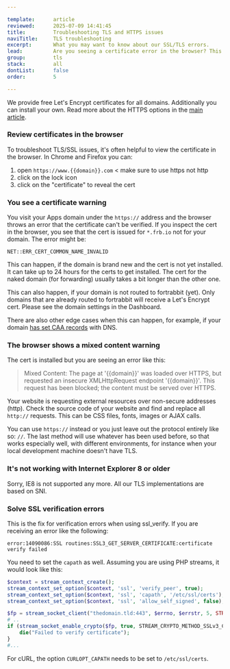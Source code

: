 ```yaml
---

template:      article
reviewed:      2025-07-09 14:41:45
title:         Troubleshooting TLS and HTTPS issues
naviTitle:     TLS troubleshooting
excerpt:       What you may want to know about our SSL/TLS errors.
lead:          Are you seeing a certificate error in the browser? This article aims to help developers troubleshooting such errors.
group:         tls
stack:         all
dontList:      false
order:         5

---
```



We provide free Let's Encrypt certificates for all domains. Additionally you can install your own. Read more about the HTTPS options in the [main article](/https).

### Review certificates in the browser

To troubleshoot TLS/SSL issues, it's often helpful to view the certificate in the browser. In Chrome and Firefox you can:

1. open `https://www.{{domain}}.com` < make sure to use https not http
2. click on the lock icon
3. click on the "certificate" to reveal the cert

### You see a certificate warning

You visit your Apps domain under the `https://` address and the browser throws an error that the certificate can't be verified. If you inspect the cert in the browser, you see that the cert is issued for `*.frb.io` not for your domain. The error might be:

```raw
NET::ERR_CERT_COMMON_NAME_INVALID
```

This can happen, if the domain is brand new and the cert is not yet installed. It can take up to 24 hours for the certs to get installed. The cert for the naked domain (for forwarding) usually takes a bit longer than the other one.

This can also happen, if your domain is not routed to fortrabbit (yet). Only domains that are already routed to fortrabbit will receive a Let's Encrypt cert. Please see the domain settings in the Dashboard.

There are also other edge cases when this can happen, for example, if your domain [has set CAA records](/https#toc-secure-your-domain-with-a-caa-record) with DNS.

### The browser shows a mixed content warning

The cert is installed but you are seeing an error like this:

> Mixed Content: The page at '{{domain}}' was loaded over HTTPS, but requested an insecure XMLHttpRequest endpoint '{{domain}}'. This request has been blocked; the content must be served over HTTPS.

Your website is requesting external resources over non-secure addresses (http). Check the source code of your website and find and replace all `http://` requests. This can be CSS files, fonts, images or AJAX calls.

You can use `https://` instead or you just leave out the protocol entirely like so: `//`. The last method will use whatever has been used before, so that works especially well, with different environments, for instance when your local development machine doesn't have TLS.

### It's not working with Internet Explorer 8 or older

Sorry, IE8 is not supported any more. All our TLS implementations are based on SNI.

### Solve SSL verification errors

This is the fix for verification errors when using ssl_verify. If you are receiving an error like the following:

```raw
error:14090086:SSL routines:SSL3_GET_SERVER_CERTIFICATE:certificate verify failed
```

You need to set the `capath` as well. Assuming you are using PHP streams, it would look like this:

```php
$context = stream_context_create();
stream_context_set_option($context, 'ssl', 'verify_peer', true);
stream_context_set_option($context, 'ssl', 'capath', '/etc/ssl/certs'); # <<< that's the one
stream_context_set_option($context, 'ssl', 'allow_self_signed', false);

$fp = stream_socket_client("thedomain.tld:443", $errno, $errstr, 5, STREAM_CLIENT_CONNECT, $context);
# ..
if (stream_socket_enable_crypto($fp, true, STREAM_CRYPTO_METHOD_SSLv3_CLIENT) === false) {
    die("Failed to verify certificate");
}
#...
```

For cURL, the option `CURLOPT_CAPATH` needs to be set to `/etc/ssl/certs`.
